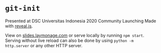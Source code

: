 # `git-init`

Presented at DSC Universitas Indonesia 2020 Community Launching
Made with [reveal.js][reveal.js].

View on [slides.laymonage.com][slides-git-init] or serve locally
by running `npm start`. Serving without live reload can also be done by using
`python -m http.server` or any other HTTP server.

[reveal.js]: https://github.com/hakimel/reveal.js
[slides-git-init]: https://slides.laymonage.com/git-init
